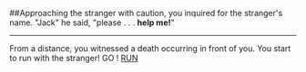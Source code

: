##Approaching the stranger with caution, you inquired for the stranger's name. 
"Jack" he said, "please . . . **help me!**"

---

From a distance, you witnessed a death occurring in front of you. You start to run with the stranger! GO !
[RUN](run.md)